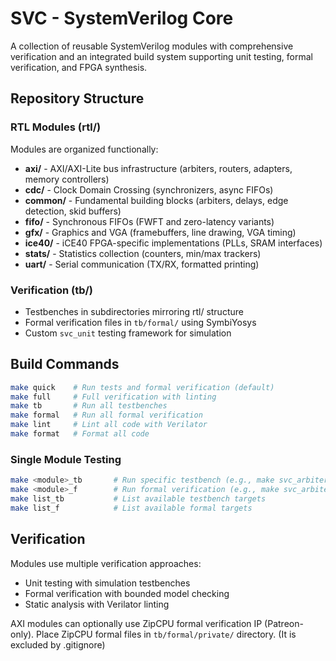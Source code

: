 # SVC - SystemVerilog Core

A collection of reusable SystemVerilog modules with comprehensive verification
and an integrated build system supporting unit testing, formal verification, and
FPGA synthesis.

## Repository Structure

### RTL Modules (rtl/)

Modules are organized functionally:

- **axi/** - AXI/AXI-Lite bus infrastructure (arbiters, routers, adapters,
  memory controllers)
- **cdc/** - Clock Domain Crossing (synchronizers, async FIFOs)
- **common/** - Fundamental building blocks (arbiters, delays, edge detection,
  skid buffers)
- **fifo/** - Synchronous FIFOs (FWFT and zero-latency variants)
- **gfx/** - Graphics and VGA (framebuffers, line drawing, VGA timing)
- **ice40/** - iCE40 FPGA-specific implementations (PLLs, SRAM interfaces)
- **stats/** - Statistics collection (counters, min/max trackers)
- **uart/** - Serial communication (TX/RX, formatted printing)

### Verification (tb/)

- Testbenches in subdirectories mirroring rtl/ structure
- Formal verification files in `tb/formal/` using SymbiYosys
- Custom `svc_unit` testing framework for simulation

## Build Commands

```bash
make quick    # Run tests and formal verification (default)
make full     # Full verification with linting
make tb       # Run all testbenches
make formal   # Run all formal verification
make lint     # Lint all code with Verilator
make format   # Format all code
```

### Single Module Testing

```bash
make <module>_tb       # Run specific testbench (e.g., make svc_arbiter_tb)
make <module>_f        # Run formal verification (e.g., make svc_arbiter_f)
make list_tb           # List available testbench targets
make list_f            # List available formal targets
```

## Verification

Modules use multiple verification approaches:

- Unit testing with simulation testbenches
- Formal verification with bounded model checking
- Static analysis with Verilator linting

AXI modules can optionally use ZipCPU formal verification IP (Patreon-only).
Place ZipCPU formal files in `tb/formal/private/` directory. (It is excluded by
.gitignore)
